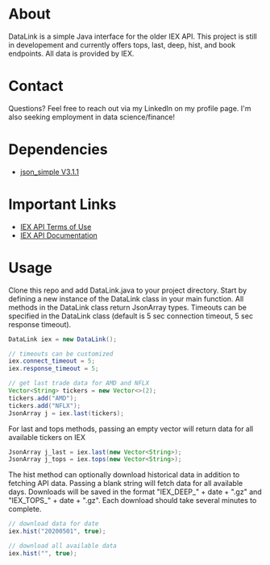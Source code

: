 # About
DataLink is a simple Java interface for the older IEX API. This project is still in developement and currently offers tops, 
last, deep, hist, and book endpoints. All data is provided by IEX.

# Contact
Questions? Feel free to reach out via my LinkedIn on my profile page. I'm also seeking employment in data science/finance!

# Dependencies
* [json_simple V3.1.1](https://github.com/cliftonlabs/json-simple)

# Important Links
* [IEX API Terms of Use](https://iextrading.com/api-terms/)
* [IEX API Documentation](https://iextrading.com/developers/docs/#getting-started)

# Usage
Clone this repo and add DataLink.java to your project directory. Start by defining a new instance of the 
DataLink class in your main function. All methods in the DataLink class return JsonArray types. Timeouts can be specified in the DataLink class (default is 5 sec connection timeout, 5 sec response timeout).

``` java
DataLink iex = new DataLink();

// timeouts can be customized
iex.connect_timeout = 5;
iex.response_timeout = 5;

// get last trade data for AMD and NFLX
Vector<String> tickers = new Vector<>(2);
tickers.add("AMD");
tickers.add("NFLX");
JsonArray j = iex.last(tickers);
```
For last and tops methods, passing an empty vector will return data for all available tickers on IEX

```java
JsonArray j_last = iex.last(new Vector<String>);
JsonArray j_tops = iex.tops(new Vector<String>);
```

The hist method can optionally download historical data in addition to fetching API data. Passing a blank string will fetch 
data for all available days. Downloads will be saved in the format "IEX_DEEP_" + date + ".gz" and "IEX_TOPS_" + date + ".gz". Each download should take several minutes to complete.
```java
// download data for date
iex.hist("20200501", true);

// download all available data
iex.hist("", true);
```

